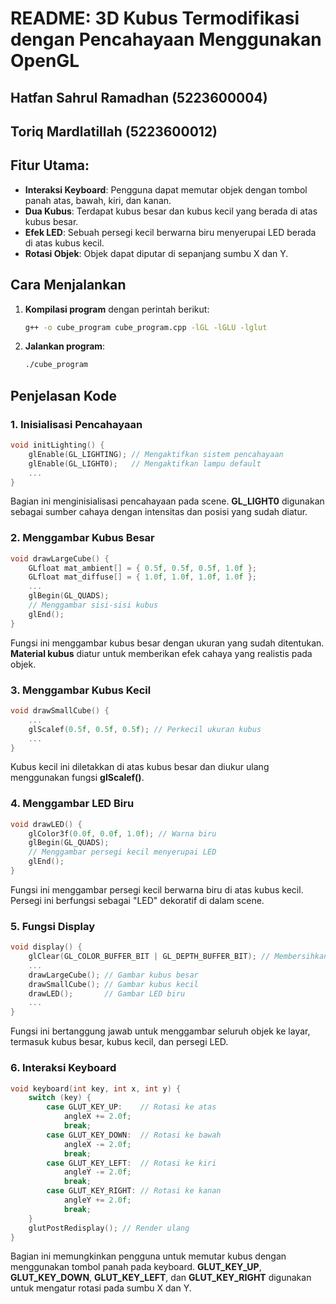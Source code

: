 

# README: 3D Kubus Termodifikasi dengan Pencahayaan Menggunakan OpenGL


## Hatfan Sahrul Ramadhan (5223600004)
## Toriq Mardlatillah (5223600012)

## Fitur Utama:
<!-- - **Pencahayaan 3D**: Program ini menggunakan pencahayaan `GL_LIGHT0` untuk menambah efek cahaya pada kubus. -->
- **Interaksi Keyboard**: Pengguna dapat memutar objek dengan tombol panah atas, bawah, kiri, dan kanan.
- **Dua Kubus**: Terdapat kubus besar dan kubus kecil yang berada di atas kubus besar.
- **Efek LED**: Sebuah persegi kecil berwarna biru menyerupai LED berada di atas kubus kecil.
- **Rotasi Objek**: Objek dapat diputar di sepanjang sumbu X dan Y.


## Cara Menjalankan
1. **Kompilasi program** dengan perintah berikut:
   ```bash
   g++ -o cube_program cube_program.cpp -lGL -lGLU -lglut
   ```
2. **Jalankan program**:
   ```bash
   ./cube_program
   ```

## Penjelasan Kode

### 1. **Inisialisasi Pencahayaan**
```cpp
void initLighting() {
    glEnable(GL_LIGHTING); // Mengaktifkan sistem pencahayaan
    glEnable(GL_LIGHT0);   // Mengaktifkan lampu default
    ...
}
```
Bagian ini menginisialisasi pencahayaan pada scene. **GL_LIGHT0** digunakan sebagai sumber cahaya dengan intensitas dan posisi yang sudah diatur.

### 2. **Menggambar Kubus Besar**
```cpp
void drawLargeCube() {
    GLfloat mat_ambient[] = { 0.5f, 0.5f, 0.5f, 1.0f };
    GLfloat mat_diffuse[] = { 1.0f, 1.0f, 1.0f, 1.0f };
    ...
    glBegin(GL_QUADS);
    // Menggambar sisi-sisi kubus
    glEnd();
}
```
Fungsi ini menggambar kubus besar dengan ukuran yang sudah ditentukan. **Material kubus** diatur untuk memberikan efek cahaya yang realistis pada objek.

### 3. **Menggambar Kubus Kecil**
```cpp
void drawSmallCube() {
    ...
    glScalef(0.5f, 0.5f, 0.5f); // Perkecil ukuran kubus
    ...
}
```
Kubus kecil ini diletakkan di atas kubus besar dan diukur ulang menggunakan fungsi **glScalef()**.

### 4. **Menggambar LED Biru**
```cpp
void drawLED() {
    glColor3f(0.0f, 0.0f, 1.0f); // Warna biru
    glBegin(GL_QUADS);
    // Menggambar persegi kecil menyerupai LED
    glEnd();
}
```
Fungsi ini menggambar persegi kecil berwarna biru di atas kubus kecil. Persegi ini berfungsi sebagai "LED" dekoratif di dalam scene.

### 5. **Fungsi Display**
```cpp
void display() {
    glClear(GL_COLOR_BUFFER_BIT | GL_DEPTH_BUFFER_BIT); // Membersihkan buffer
    ...
    drawLargeCube(); // Gambar kubus besar
    drawSmallCube(); // Gambar kubus kecil
    drawLED();       // Gambar LED biru
    ...
}
```
Fungsi ini bertanggung jawab untuk menggambar seluruh objek ke layar, termasuk kubus besar, kubus kecil, dan persegi LED.

### 6. **Interaksi Keyboard**
```cpp
void keyboard(int key, int x, int y) {
    switch (key) {
        case GLUT_KEY_UP:    // Rotasi ke atas
            angleX += 2.0f;
            break;
        case GLUT_KEY_DOWN:  // Rotasi ke bawah
            angleX -= 2.0f;
            break;
        case GLUT_KEY_LEFT:  // Rotasi ke kiri
            angleY -= 2.0f;
            break;
        case GLUT_KEY_RIGHT: // Rotasi ke kanan
            angleY += 2.0f;
            break;
    }
    glutPostRedisplay(); // Render ulang
}
```
Bagian ini memungkinkan pengguna untuk memutar kubus dengan menggunakan tombol panah pada keyboard. **GLUT_KEY_UP**, **GLUT_KEY_DOWN**, **GLUT_KEY_LEFT**, dan **GLUT_KEY_RIGHT** digunakan untuk mengatur rotasi pada sumbu X dan Y.

